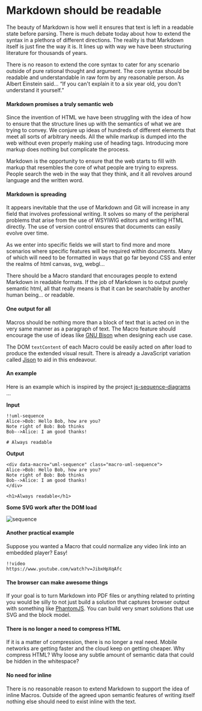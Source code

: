 # Markdown should be readable

The beauty of Markdown is how well it ensures that text is left in a readable
state before parsing. There is much debate today about how to extend the
syntax in a plethora of different directions. The reality is that Markdown
itself is just fine the way it is. It lines up with way we have been structuring
literature for thousands of years.

There is no reason to extend the core syntax to cater for any scenario outside
of pure rational thought and argument. The core syntax should be readable and
understandable in raw form by any reasonable person.  As Albert Einstein
said... “If you can't explain it to a six year old, you don't understand it
yourself.”

#### Markdown promises a truly semantic web

Since the invention of HTML we have been struggling with the idea of how to
ensure that the structure lines up with the semantics of what we are trying
to convey. We conjure up ideas of hundreds of different elements that meet
all sorts of arbitrary needs. All the while markup is dumped into the web
without even properly making use of heading tags. Introducing more markup
does nothing but complicate the process.

Markdown is the opportunity to ensure that the web starts to fill with
markup that resembles the core of what people are trying to express. People
search the web in the way that they think, and it all revolves around
language and the written word.

#### Markdown is spreading

It appears inevitable that the use of Markdown and Git will increase in any
field that involves professional writing. It solves so many of the peripheral
problems that arise from the use of WSYIWIG editors and writing HTML directly.
The use of version control ensures that documents can easily evolve over time.

As we enter into specific fields we will start to find more and more scenarios
where specific features will be required within documents. Many of which will
need to be formatted in ways that go far beyond CSS and enter the realms of html
canvas, svg, webgl...

There should be a Macro standard that encourages people to extend Markdown in
readable formats. If the job of Markdown is to output purely semantic html, all
that really means is that it can be searchable by another human being... or
readable.

#### One output for all

Macros should be nothing more than a block of text that is acted on in the very
same manner as a paragraph of text. The Macro feature should encourage the use
of ideas like [GNU Bison](http://en.wikipedia.org/wiki/GNU_bison) when
designing each use case.

The DOM `textContent` of each Macro could be easily acted on after load to
produce the extended visual result. There is already a JavaScript variation
called [Jison](http://zaach.github.io/jison/) to aid in this endeavour.

#### An example

Here is an example which is inspired by the project [js-sequence-diagrams](http://github.com/bramp/js-sequence-diagrams) ...

**Input**

```
!!uml-sequence
Alice->Bob: Hello Bob, how are you?
Note right of Bob: Bob thinks
Bob-->Alice: I am good thanks!

# Always readable
```

**Output**

```
<div data-macro="uml-sequence" class="macro-uml-sequence">
Alice->Bob: Hello Bob, how are you?
Note right of Bob: Bob thinks
Bob-->Alice: I am good thanks!
</div>

<h1>Always readable</h1>
```

**Some SVG work after the DOM load**

![sequence](https://camo.githubusercontent.com/e8ee954236ea5f7fa37274c727c6267f2e3550e5/687474703a2f2f6272616d702e6769746875622e696f2f6a732d73657175656e63652d6469616772616d732f696d616765732f73616d706c652e737667)

#### Another practical example

Suppose you wanted a Macro that could normalize any video link into an embedded player?  Easy!

```
!!video
https://www.youtube.com/watch?v=JibxHpXqAfc
```

#### The browser can make awesome things

If your goal is to turn Markdown into PDF files or anything related to printing
you would be silly to not just build a solution that captures browser output
with something like [PhantomJS](http://phantomjs.org/). You can build very smart
solutions that use SVG and the block model.

#### There is no longer a need to compress HTML

If it is a matter of compression, there is no longer a real need. Mobile
networks are getting faster and the cloud keep on getting cheaper. Why compress
HTML?  Why loose any subtle amount of semantic data that could be hidden in the
whitespace?

#### No need for inline

There is no reasonable reason to extend Markdown to support the idea of inline
Macros. Outside of the agreed upon semantic features of writing itself nothing
else should need to exist inline with the text.
